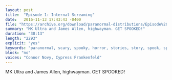 ```yaml
---
layout: post
title:  "Episode 1: Internal Screaming"
date:   2016-11-13 17:43:43 -0400
file: "https://archive.org/download/paranormal-distributions/Episode%201%20-%20Internal%20Screaming.mp3"
summary: "MK Ultra and James Allen, highwayman. GET SPOOKED!"
duration: "38:13" 
length: "2293"
explicit: "yes" 
keywords: "paranormal, scary, spooky, horror, stories, story, spook, spoopy, spoop, ghosts, myths, legends, boston, cambridge, somerville, slumerville, brighton, ghost stories, scary stories, Podcast, horror podcast, paranormal podcast, SCARY STORIES GO BUMP IN THE DARK, fun, comedy"
block: "no" 
voices: "Connor Novy, Cypress Frankenfeld"
---
```

MK Ultra and James Allen, highwayman. GET SPOOKED!